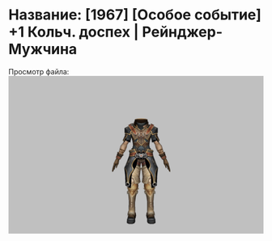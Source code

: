 # Название: [1967] [Особое событие] +1 Кольч. доспех | Рейнджер-Мужчина

Просмотр файла:
![p020002.png](p020002.png)